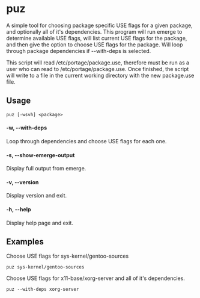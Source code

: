 # puz

A simple tool for choosing package specific USE flags for a given package, and
optionally all of it's dependencies. This program will run emerge to determine
available USE flags, will list current USE flags for the package, and then give
the option to choose USE flags for the package. Will loop through package
dependencies if --with-deps is selected.

This script will read /etc/portage/package.use, therefore must be run as a
user who can read to /etc/portage/package.use. Once finished, the script
will write to a file in the current working directory with the new
package.use file.

## Usage

    puz [-wsvh] <package>

#### -w, --with-deps

Loop through dependencies and choose USE flags for each one.

#### -s, --show-emerge-output

Display full output from emerge.

#### -v, --version

Display version and exit.

#### -h, --help

Display help page and exit.

## Examples

Choose USE flags for sys-kernel/gentoo-sources
    
    puz sys-kernel/gentoo-sources

Choose USE flags for x11-base/xorg-server and all of it's dependencies.
    
    puz --with-deps xorg-server
